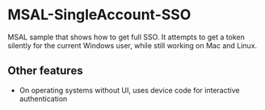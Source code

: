# MSAL-SingleAccount-SSO

MSAL sample that shows how to get full SSO. It attempts to get a token silently for the current Windows user, while still working on Mac and Linux.

## Other features

- On operating systems without UI, uses device code for interactive authentication
